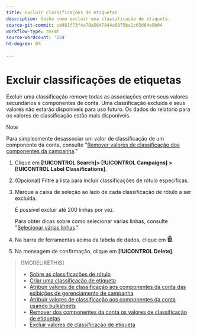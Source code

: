 ```yaml
---
title: Excluir classificações de etiquetas
description: Saiba como excluir uma classificação de etiqueta.
source-git-commit: cd461f73f4a70a5647844a6075ba1c65d64a9b04
workflow-type: tm+mt
source-wordcount: '154'
ht-degree: 0%

---
```


# Excluir classificações de etiquetas

Excluir uma classificação remove todas as associações entre seus valores secundários e componentes de conta. Uma classificação excluída e seus valores não estarão disponíveis para uso futuro. Os dados do relatório para os valores de classificação estão mais disponíveis.

>[!NOTE]
>
>Para simplesmente desassociar um valor de classificação de um componente da conta, consulte &quot;[Remover valores de classificação dos componentes da campanha](classification-values-remove.md).&quot;

1. Clique em **[!UICONTROL Search]> [!UICONTROL Campaigns] >[!UICONTROL Label Classifications]**.

1. (Opcional) Filtre a lista para incluir classificações de rótulo específicas.

1. Marque a caixa de seleção ao lado de cada classificação de rótulo a ser excluída.

   É possível excluir até 200 linhas por vez.

   Para obter dicas sobre como selecionar várias linhas, consulte &quot;[Selecionar várias linhas](/help/search-social-commerce/common-tasks/navigation-editing-selection/multiple-rows-select.md).&quot;

1. Na barra de ferramentas acima da tabela de dados, clique em ![Excluir](/help/search-social-commerce/assets/delete.png "Excluir").

1. Na mensagem de confirmação, clique em **[!UICONTROL Delete]**.

>[!MORELIKETHIS]
>
>* [Sobre as classificações de rótulo](classification-about.md)
>* [Criar uma classificação de etiqueta](classification-create.md)
>* [Atribuir valores de classificação aos componentes da conta das exibições de gerenciamento de campanha](classification-values-assign-campaign-management.md)
>* [Atribuir valores de classificação aos componentes da conta usando bulksheets](classification-values-assign-bulksheets.md)
>* [Remover dos componentes da conta os valores de classificação de etiquetas](classification-values-remove.md)
>* [Excluir valores de classificação de etiqueta](classification-values-delete.md)

